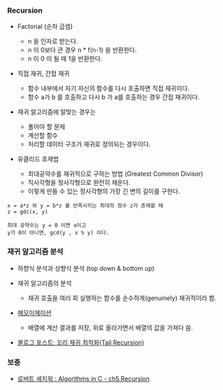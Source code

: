 ### Recursion 

* Factorial (순차 곱셈)
    * n 을 인자로 받는다. 
    * n 이 0보다 큰 경우 n * f(n-1) 을 반환한다. 
    * n 이 0 이 될 때 1을 반환한다. 
    
* 직접 재귀, 간접 재귀 
    * 함수 내부에서 자기 자신의 함수를 다시 호출하면 직접 재귀이다. 
    * 함수 a가 b 를 호출하고 다시 b 가 a를 호출하는 경우 간접 재귀이다. 
    
* 재귀 알고리즘에 알맞는 경우는 
    * 풀어야 할 문제
    * 계산할 함수 
    * 처리할 데이터 구조가 재귀로 정의되는 경우이다. 
    
* 유클리드 호제법 
    * 최대공약수를 재귀적으로 구하는 방법 (Greatest Common Divisor)
    * 직사각형을 정사각형으로 완전히 채운다. 
    * 이렇게 만들 수 있는 정사각형의 가장 긴 변의 길이를 구한다. 
    
``` 
x = a*z 와 y = b*z 를 만족시키는 최대의 정수 z가 존재할 때
z = gdc(x, y)  

최대 공약수는 y = 0 이면 x이고
y가 0이 아니면, gcd(y , x % y) 이다.  

```

### 재귀 알고리즘 분석 

* 하향식 분석과 상향식 분석 (top down & bottom up)

* 재귀 알고리즘의 분석 
    * 재귀 호출을 여러 회 실행하는 함수를 순수하게(genuinely) 재귀적이라 함. 

* [메모이제이션](https://ko.wikipedia.org/wiki/%EB%A9%94%EB%AA%A8%EC%9D%B4%EC%A0%9C%EC%9D%B4%EC%85%98)
    * 배열에 계산 결과를 저장, 위로 올라가면서 배열의 값을 가져다 씀. 

* [블로그 포스트: 꼬리 재귀 최적화(Tail Recursion)](https://bozeury.tistory.com/entry/%EA%BC%AC%EB%A6%AC-%EC%9E%AC%EA%B7%80-%EC%B5%9C%EC%A0%81%ED%99%94Tail-Recursion) 

### 보충 
* [로버트 세지윅 : Algorithms in C - ch5.Recursion](https://drive.google.com/file/d/1nFHnmzGAYL1uSIo1qcmZRTYul3N29xUb/view?usp=sharing)